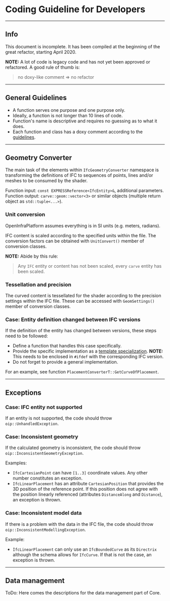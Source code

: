 # Coding Guideline for Developers

***
## Info

This document is incomplete. It has been compiled at the beginning of the great refactor, starting April 2020.

**NOTE:** A lot of code is legacy code and has not yet been approved or refactored. A good rule of thumb is: 
> no doxy-like comment => no refactor

***
## General Guidelines

* A function serves one purpose and one purpose only.
* Ideally, a function is not longer than 10 lines of code.
* Function's name is descriptive and requires no guessing as to what it does.
* Each function and class has a doxy comment according to the [guidelines](./DoxygenHelp.md).

***
## Geometry Converter

The main task of the elements within `IfcGeometryConverter` namespace is transforming the definitions of IFC to sequences of points, lines and/or meshes to be consumed by the shader. 

Function input: `const EXPRESSReference<IfcEntity>&`, additional parameters.
Function output: `carve::geom::vector<3>` or similar objects (multiple return object as `std::tuple<...>`).

### Unit conversion

OpenInfraPlatform assumes everything is in SI units (e.g. meters, radians).

IFC content is scaled according to the specified units within the file.
The conversion factors can be obtained with `UnitConvert()` member of conversion classes.

**NOTE:** Abide by this rule:
> Any `IFC` entity or content has not been scaled, every `carve` entity has been scaled.

### Tessellation and precision

The curved content is tessellated for the shader according to the precision settings within the IFC file.
These can be accessed with `GeomSettings()` member of conversion classes.

### Case: Entity definition changed between IFC versions

If the definition of the entity has changed between versions, these steps need to be followed:
* Define a function that handles this case specifically.
* Provide the specific implementation as a [template specialization](https://de.cppreference.com/w/cpp/language/template_specialization).
**NOTE:** This needs to be enclosed in `#ifdef` with the corresponding IFC version.
* Do not forget to provide a general implementation.

For an example, see function `PlacementConverterT::GetCurveOfPlacement`.

***
## Exceptions

### Case: IFC entity not supported

If an entity is not supported, the code should throw `oip::UnhandledException`.

### Case: Inconsistent geometry

If the calculated geometry is inconsistent, the code should throw `oip::InconsistentGeometryException`.

Examples: 
- `IfcCartesianPoint` can have `[1..3]` coordinate values. Any other number constitutes an exception.
- `IfcLinearPlacement` has an attribute `CartesianPosition` that provides the 3D position of the reference point. If this position does not agree with the position linearly referenced (attributes `DistanceAlong` and `Distance`), an exception is thrown.

### Case: Inconsistent model data

If there is a problem with the data in the IFC file, the code should throw `oip::InconsistentModellingException`.

Example:
- `ÌfcLinearPlacement` can only use an `IfcBoundedCurve` as its `Directrix` although the schema allows for `IfcCurve`. If that is not the case, an exception is thrown.

***
## Data management

ToDo:
Here comes the descriptions for the data management part of Core.
